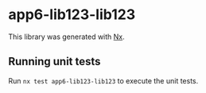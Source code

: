 # app6-lib123-lib123

This library was generated with [Nx](https://nx.dev).

## Running unit tests

Run `nx test app6-lib123-lib123` to execute the unit tests.
